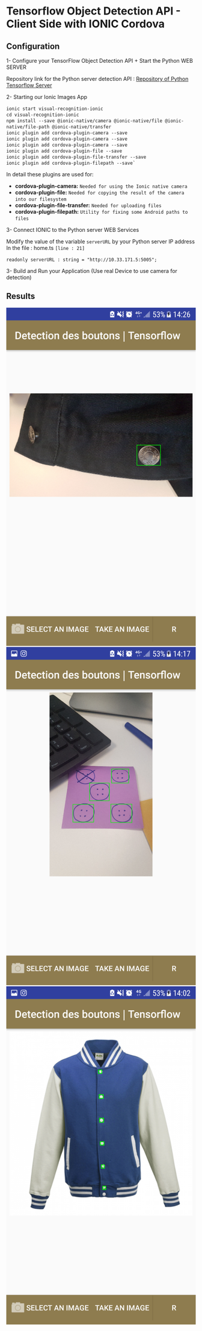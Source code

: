 # Tensorflow Object Detection API - Client Side with IONIC Cordova


## Configuration

1- Configure your TensorFlow Object Detection API + Start the Python WEB SERVER

  Repository link for the Python server detection API : [Repository of Python Tensorflow Server](https://gitlab-lyon.sqli.com/ebmourabit/visual-recognition-server-control-ionic-back)
  

2- Starting our Ionic Images App

    ionic start visual-recognition-ionic
    cd visual-recognition-ionic
    npm install --save @ionic-native/camera @ionic-native/file @ionic-native/file-path @ionic-native/transfer
    ionic plugin add cordova-plugin-camera --save
    ionic plugin add cordova-plugin-camera --save
    ionic plugin add cordova-plugin-camera --save
    ionic plugin add cordova-plugin-file --save
    ionic plugin add cordova-plugin-file-transfer --save
    ionic plugin add cordova-plugin-filepath --save`

In detail these plugins are used for:

- **cordova-plugin-camera:** `Needed for using the Ionic native camera`
- **cordova-plugin-file:** `Needed for copying the result of the camera into our filesystem`
- **cordova-plugin-file-transfer:** `Needed for uploading files`
- **cordova-plugin-filepath:** `Utility for fixing some Android paths to files`

3- Connect IONIC to the Python server WEB Services

Modify the value of the variable `serverURL` by your Python server IP address In the file : home.ts `[line : 21]`

    readonly serverURL : string = "http://10.33.171.5:5005";
    
3- Build and Run your Application (Use real Device to use camera for detection)


## Results

<img src="screenshots/screenshot1.png" /> <img src="screenshots/screenshot2.png" /> <img src="screenshots/screenshot3.png" />

